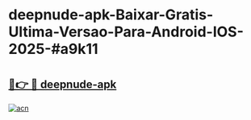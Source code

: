 # deepnude-apk-Baixar-Gratis-Ultima-Versao-Para-Android-IOS-2025-#a9k11

# <h2><a href="https://ainizakaria.my?title=deepnude-apk&ref=22M">🔗👉 🔴 deepnude-apk</a></h2>

[![acn](https://github.com/user-attachments/assets/0f9c940e-d8b0-45ae-aac7-cd30a18b3e1c)](https://ainizakaria.my?title=deepnude-apk&ref=22M)

